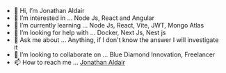 - 👋 Hi, I’m Jonathan Aldair
- 👀 I’m interested in ... Node Js, React and Angular
- 🌱 I’m currently learning ... Node Js, React, Vite, JWT, Mongo Atlas
- 🤔 I’m looking for help with ... Docker, Next Js, Nest js
- 💬 Ask me about ... Anything, if I don't know the answer I will investigate it
- 💞️ I’m looking to collaborate on ... Blue Diamond Innovation, Freelancer
- 📫 How to reach me ... [ Jonathan Aldair ](https://www.linkedin.com/in/jonathan-aldair-perez-aguirre-b296131ba/)

<!---
JonaMasterFull/JonaMasterFull is a ✨ special ✨ repository because its `README.md` (this file) appears on your GitHub profile.
You can click the Preview link to take a look at your changes.
--->
